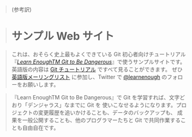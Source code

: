 > (参考訳)

> # サンプル Web サイト

> これは、おそらく史上最もよくできている Git 初心者向けチュートリアル『[*Learn EnoughTM Git to Be Dangerous*](https://www.learnenough.com/git-tutorial)』で使うサンプルサイトです。英語版の内容は [Git チュートリアル](https://www.learnenough.com/git-tutorial) ですべて見ることができます。
ぜひ [英語版メーリングリスト](https://www.learnenough.com/#email_list) に参加し、Twitter で [@learnenough](http://twitter.com/learnenough) のフォローをお願いします。

> 『Learn EnoughTM Git to Be Dangerous』で Git を学習すれば、文字どおり「デンジャラス」なまでに Git を 使いこなせるようになります。プロジェクトの変更履歴を追いかけることも、データのバックアップも、 成果を一般公開することも、他のプログラマーたちと Git で共同作業することも自由自在です。
